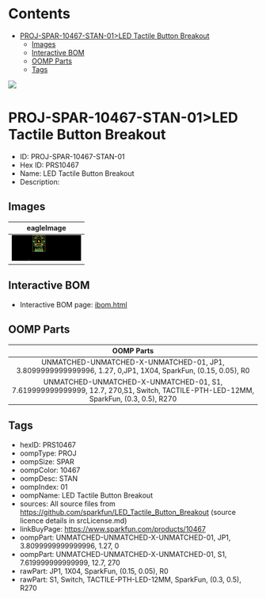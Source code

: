 



Contents
========

* [PROJ-SPAR-10467-STAN-01>LED Tactile Button Breakout](#proj-spar-10467-stan-01led-tactile-button-breakout)
	* [Images](#images)
	* [Interactive BOM](#interactive-bom)
	* [OOMP Parts](#oomp-parts)
	* [Tags](#tags)
  
![][im]
# PROJ-SPAR-10467-STAN-01>LED Tactile Button Breakout

- ID: PROJ-SPAR-10467-STAN-01
- Hex ID: PRS10467
- Name: LED Tactile Button Breakout
- Description: 

## Images
  
  

|eagleImage|
| :---: |
|[![eagleImage](eagleImage_140.png)](eagleImage_600.png)|

## Interactive BOM

- Interactive BOM page: [ibom.html](kicad/bom/ibom.html)

## OOMP Parts
  

|OOMP Parts|
| :---: |
|UNMATCHED-UNMATCHED-X-UNMATCHED-01, JP1, 3.8099999999999996, 1.27, 0,JP1, 1X04, SparkFun, (0.15, 0.05), R0|
|UNMATCHED-UNMATCHED-X-UNMATCHED-01, S1, 7.619999999999999, 12.7, 270,S1, Switch, TACTILE-PTH-LED-12MM, SparkFun, (0.3, 0.5), R270|

## Tags

- hexID: PRS10467
- oompType: PROJ
- oompSize: SPAR
- oompColor: 10467
- oompDesc: STAN
- oompIndex: 01
- oompName: LED Tactile Button Breakout
- sources: All source files from https://github.com/sparkfun/LED_Tactile_Button_Breakout (source licence details in srcLicense.md)
- linkBuyPage: https://www.sparkfun.com/products/10467
- oompPart: UNMATCHED-UNMATCHED-X-UNMATCHED-01, JP1, 3.8099999999999996, 1.27, 0
- oompPart: UNMATCHED-UNMATCHED-X-UNMATCHED-01, S1, 7.619999999999999, 12.7, 270
- rawPart: JP1, 1X04, SparkFun, (0.15, 0.05), R0
- rawPart: S1, Switch, TACTILE-PTH-LED-12MM, SparkFun, (0.3, 0.5), R270



[im]: eagleImage_450.png
